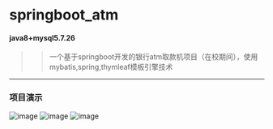 # springboot_atm 
#### java8+mysql5.7.26 
>> 一个基于springboot开发的银行atm取款机项目（在校期间），使用mybatis,spring,thymleaf模板引擎技术
- - -
### 项目演示
![image](https://github.com/liufeng1220/springboot_atm/blob/master/describe_img(%E6%8F%8F%E8%BF%B0%E5%9B%BE%E7%89%87%E5%BF%BD%E7%95%A5)/3.png)
![image](https://github.com/liufeng1220/springboot_atm/blob/master/describe_img(%E6%8F%8F%E8%BF%B0%E5%9B%BE%E7%89%87%E5%BF%BD%E7%95%A5)/1.png)
![image](https://github.com/liufeng1220/springboot_atm/blob/master/describe_img(%E6%8F%8F%E8%BF%B0%E5%9B%BE%E7%89%87%E5%BF%BD%E7%95%A5)/2.png)
